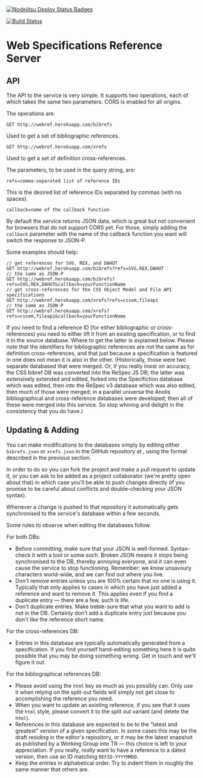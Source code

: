 [![Nodejitsu Deploy Status Badges](https://webhooks.nodejitsu.com/nodejitsu/handbook.png)](https://webops.nodejitsu.com#nodejitsu/webhooks)

[![Build Status](https://travis-ci.org/tobie/specref.png?branch=master)](https://travis-ci.org/tobie/specref)

# Web Specifications Reference Server

## API

The API to the service is very simple. It supports two operations, each of which takes the same two parameters. CORS is enabled for all origins. 

The operations are: 

    GET http://webref.herokuapp.com/bibrefs

Used to get a set of bibliographic references. 

    GET http://webref.herokuapp.com/xrefs

Used to get a set of definition cross-references. 

The parameters, to be used in the query string, are: 

    refs=comma-separated list of reference IDs

This is the desired list of reference IDs separated by commas (with no spaces). 

    callback=name of the callback function

By default the service returns JSON data, which is great but not convenient for browsers that do not support CORS yet. For those, simply adding the `callback` parameter with the name of the callback function you want will switch the response to JSON-P. 

Some examples should help: 

    // get references for SVG, REX, and DAHUT
    GET http://webref.herokuapp.com/bibrefs?refs=SVG,REX,DAHUT
    // the same as JSON-P
    GET http://webref.herokuapp.com/bibrefs?refs=SVG,REX,DAHUT&callback=yourFunctionName
    // get cross-references for the CSS Object Model and File API specifications
    GET http://webref.herokuapp.com/xrefs?refs=cssom,fileapi
    // the same as JSON-P
    GET http://webref.herokuapp.com/xrefs?refs=cssom,fileapi&callback=yourFunctionName
            

If you need to find a reference ID (for either bibliographic or cross-references) you need to either lift it from an existing specification, or to find it in the source database. Where to get the latter is explained below. Please note that the identifiers for bibliographic references are not the same as for definition cross-references, and that just because a specification is featured in one does not mean it is also in the other. (Historically, those were two separate databased that were merged. Or, if you really insist on accuracy, the CSS bibref DB was converted into the ReSpec JS DB; the latter was extensively extended and edited, forked into the Specifiction database which was edited, then into the ReSpec v3 database which was also edited, then much of those were merged; in a parallel universe the Anolis bibliographical and cross-reference databases were developed; then all of these were merged into this service. So stop whining and delight in the consistency that you do have.) 

## Updating & Adding

You can make modifications to the databases simply by editing either `bibrefs.json` or `xrefs.json` in the GitHub repository at , using the format described in the previous section. 

In order to do so you can fork the project and make a pull request to update it, or you can ask to be added as a project collaborator (we're pretty open about that) in which case you'll be able to push changes directly (if you promise to be careful about conflicts and double-checking your JSON syntax). 

Whenever a change is pushed to that repository it automatically gets synchronised to the service's database within a few seconds. 

Some rules to observe when editing the databases follow. 

For both DBs: 

*   Before committing, make sure that your JSON is well-formed. Syntax-check it with a tool or some such. Broken JSON means it stops being synchronised to the DB, thereby annoying everyone, and it can even cause the service to stop functioning. Remember: we know unsavoury characters world-wide, and we can find out where you live. 
*   Don't remove entries unless you are 100% certain that no one is using it. Typically that only applies to cases in which you have just added a reference and want to remove it. This applies even if you find a duplicate entry — there are a few, such is life. 
*   Don't duplicate entries. Make treble-sure that what you want to add is not in the DB. Certainly don't add a duplicate entry just because you don't like the reference short name. 

For the cross-references DB: 

*   Entries in this database are typically automatically generated from a specification. If you find yourself hand-editing something here it is quite possible that you may be doing something wrong. Get in touch and we'll figure it out. 

For the bibliographical references DB: 

*   Please avoid using the `html` key as much as you possibly can. Only use it when relying on the split-out fields will simply not get close to accomplishing the reference you need. 
*   When you want to update an existing reference, if you see that it uses the `html` style, please convert it to the split out variant (and delete the `html`). 
*   References in this database are expected to be to the “latest and greatest” version of a given specification. In some cases this may be the draft residing in the editor's repository, or it may be the latest snapshot as published by a Working Group into TR — this choice is left to your appreciation. If you really, *really* want to have a reference to a dated version, then use an ID matching `REFID-YYYYMMDD`. 
*   Keep the entries in alphabetical order. Try to indent them in roughly the same manner that others are.